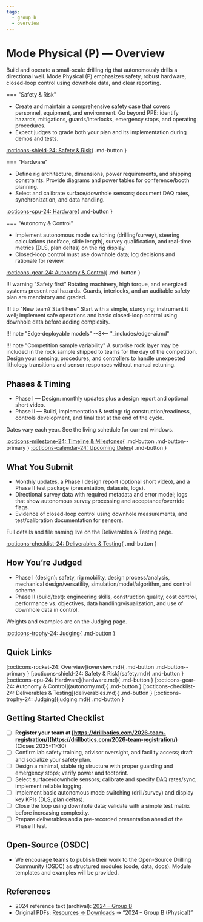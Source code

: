 ```yaml
---
tags:
  - group-b
  - overview
---
```


# Mode Physical (P) — Overview

Build and operate a small-scale drilling rig that autonomously drills a directional well. Mode Physical (P) emphasizes safety, robust hardware, closed-loop control using downhole data, and clear reporting.

=== "Safety & Risk"

- Create and maintain a comprehensive safety case that covers personnel, equipment, and environment. Go beyond PPE: identify hazards, mitigations, guards/interlocks, emergency stops, and operating procedures.
- Expect judges to grade both your plan and its implementation during demos and tests.

[:octicons-shield-24: Safety & Risk](safety.md){ .md-button }

=== "Hardware"

- Define rig architecture, dimensions, power requirements, and shipping constraints. Provide diagrams and power tables for conference/booth planning.
- Select and calibrate surface/downhole sensors; document DAQ rates, synchronization, and data handling.

[:octicons-cpu-24: Hardware](hardware.md){ .md-button }

=== "Autonomy & Control"

- Implement autonomous mode switching (drilling/survey), steering calculations (toolface, slide length), survey qualification, and real-time metrics (DLS, plan deltas) on the rig display.
- Closed-loop control must use downhole data; log decisions and rationale for review.

[:octicons-gear-24: Autonomy & Control](autonomy.md){ .md-button }

!!! warning "Safety first"
    Rotating machinery, high torque, and energized systems present real hazards. Guards, interlocks, and an auditable safety plan are mandatory and graded.

!!! tip "New team? Start here"
    Start with a simple, sturdy rig; instrument it well; implement safe operations and basic closed-loop control using downhole data before adding complexity.

!!! note "Edge‑deployable models"
    --8<-- "_includes/edge-ai.md"

!!! note "Competition sample variability"
    A surprise rock layer may be included in the rock sample shipped to teams for the day of the competition. Design your sensing, procedures, and controllers to handle unexpected lithology transitions and sensor responses without manual retuning.

## Phases & Timing

- Phase I — Design: monthly updates plus a design report and optional short video.
- Phase II — Build, implementation & testing: rig construction/readiness, controls development, and final test at the end of the cycle.

Dates vary each year. See the living schedule for current windows.

[:octicons-milestone-24: Timeline & Milestones](../../competition/timeline.md){ .md-button .md-button--primary }
[:octicons-calendar-24: Upcoming Dates](../../competition/upcoming.md){ .md-button }

## What You Submit

- Monthly updates, a Phase I design report (optional short video), and a Phase II test package (presentation, datasets, logs).
- Directional survey data with required metadata and error model; logs that show autonomous survey processing and acceptance/override flags.
- Evidence of closed-loop control using downhole measurements, and test/calibration documentation for sensors.

Full details and file naming live on the Deliverables & Testing page.

[:octicons-checklist-24: Deliverables & Testing](deliverables.md){ .md-button }

## How You’re Judged

- Phase I (design): safety, rig mobility, design process/analysis, mechanical design/versatility, simulation/model/algorithm, and control scheme.
- Phase II (build/test): engineering skills, construction quality, cost control, performance vs. objectives, data handling/visualization, and use of downhole data in control.

Weights and examples are on the Judging page.

[:octicons-trophy-24: Judging](judging.md){ .md-button }

## Quick Links

<div class="btn-row" markdown>
[:octicons-rocket-24: Overview](overview.md){ .md-button .md-button--primary }
[:octicons-shield-24: Safety & Risk](safety.md){ .md-button }
[:octicons-cpu-24: Hardware](hardware.md){ .md-button }
[:octicons-gear-24: Autonomy & Control](autonomy.md){ .md-button }
[:octicons-checklist-24: Deliverables & Testing](deliverables.md){ .md-button }
[:octicons-trophy-24: Judging](judging.md){ .md-button }
</div>

## Getting Started Checklist

- [ ] **Register your team at [https://drillbotics.com/2026-team-registration/](https://drillbotics.com/2026-team-registration/)** (Closes 2025-11-30)
- [ ] Confirm lab safety training, advisor oversight, and facility access; draft and socialize your safety plan.
- [ ] Design a minimal, stable rig structure with proper guarding and emergency stops; verify power and footprint.
- [ ] Select surface/downhole sensors; calibrate and specify DAQ rates/sync; implement reliable logging.
- [ ] Implement basic autonomous mode switching (drill/survey) and display key KPIs (DLS, plan deltas).
- [ ] Close the loop using downhole data; validate with a simple test matrix before increasing complexity.
- [ ] Prepare deliverables and a pre-recorded presentation ahead of the Phase II test.

## Open-Source (OSDC)

- We encourage teams to publish their work to the Open-Source Drilling Community (OSDC) as structured modules (code, data, docs). Module templates and examples will be provided.

## References

- 2024 reference text (archival): [2024 – Group B](../../2024/group-b.md)
- Original PDFs: [Resources → Downloads](../../resources/downloads.md) → “2024 – Group B (Physical)”
